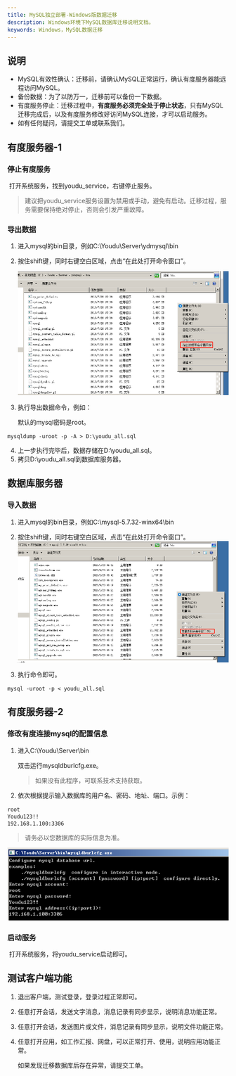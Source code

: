 ```yaml
---
title: MySQL独立部署-Windows版数据迁移
description: Windows环境下MySQL数据库迁移说明文档。
keywords: Windows，MySQL数据迁移
---
```


## 说明

- MySQL有效性确认：迁移前，请确认MySQL正常运行，确认有度服务器能远程访问MySQL。
- 备份数据：为了以防万一，迁移前可以备份一下数据。
- 有度服务停止：迁移过程中，**有度服务必须完全处于停止状态**，只有MySQL迁移完成后，以及有度服务修改好访问MySQL连接，才可以启动服务。
- 如有任何疑问，请提交工单或联系我们。

## 有度服务器-1

### 停止有度服务

​		打开系统服务，找到youdu_service，右键停止服务。

> 建议把youdu_service服务设置为禁用或手动，避免有启动。迁移过程，服务需要保持绝对停止，否则会引发严重故障。

### 导出数据

1. 进入mysql的bin目录，例如C:\Youdu\Server\ydmysql\bin

2. 按住shift键，同时右键空白区域，点击“在此处打开命令窗口”。

   ![image-20201119205425922](res/a01_00010/image-20201119205425922.png)

3. 执行导出数据命令，例如：

   默认的mysql密码是root。

```
mysqldump -uroot -p -A > D:\youdu_all.sql
```

4. 上一步执行完毕后，数据存储在D:\youdu_all.sql。
5. 拷贝D:\youdu_all.sql到数据库服务器。

## 数据库服务器

### 导入数据

1. 进入mysql的bin目录，例如C:\mysql-5.7.32-winx64\bin
2. 按住shift键，同时右键空白区域，点击“在此处打开命令窗口”。
   ![image-20201118144411189](res/a01_00010/image-20201118144411189.png)

3. 执行命令即可。

```
mysql -uroot -p < youdu_all.sql
```

## 有度服务器-2

### 修改有度连接mysql的配置信息

1. 进入C:\Youdu\Server\bin

   双击运行mysqldburlcfg.exe。

   > 如果没有此程序，可联系技术支持获取。

2. 依次根据提示输入数据库的用户名、密码、地址、端口。示例：

```
root
Youdu123!!
192.168.1.100:3306
```

> 请务必以您数据库的实际信息为准。

![image-20201119213955156](res/a01_00010/image-20201119213955156.png)



### 启动服务

​		打开系统服务，将youdu_service启动即可。

## 测试客户端功能

1. 退出客户端，测试登录，登录过程正常即可。

2. 任意打开会话，发送文字消息，消息记录有同步显示，说明消息功能正常。

3. 任意打开会话，发送图片或文件，消息记录有同步显示，说明文件功能正常。

4. 任意打开应用，如工作汇报、网盘，可以正常打开、使用，说明应用功能正常。

   如果发现迁移数据库后存在异常，请提交工单。

